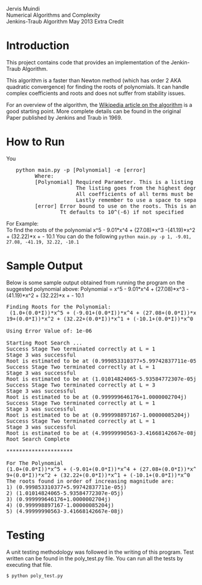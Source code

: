 Jervis Muindi   
Numerical Algorithms and Complexity    
Jenkins-Traub Algorithm
May 2013
Extra Credit

Introduction
============
This project contains code that provides an implementation of the Jenkin-Traub Algorithm. 

This algorithm is a faster than Newton method (which has order 2 AKA quadratic convergence) for finding the roots of polynomials. It can handle complex coefficients and roots and does not suffer from stability issues.

For an overview of the algorithm, the [Wikipedia article on the algorithm](https://en.wikipedia.org/wiki/Jenkins–Traub_algorithm) is a good starting point. More complete details can be found in the original Paper published by Jenkins and Traub in 1969.


How to Run
==========

You
<pre>
   python main.py -p [Polynomial] -e [error]
         Where:
         [Polynomial] Required Parameter. This is a listing of all coefficients of the polynomial.
                      The listing goes from the highest degree term and proceed to lower degree terms.
                      All coefficients of all terms must be explicitly listed.
                      Lastly remember to use a space to separate the number.
         [error] Error bound to use on the roots. This is an optional parameter.
                 Tt defaults to 10^(-6) if not specified
</pre>

For Example:    
To find the roots of the polynomial x^5 - 9.01*x^4 + (27.08)*x^3 -(41.19)*x^2 + (32.22)*x +  - 10.1
You can do the following
`python main.py -p 1, -9.01, 27.08, -41.19, 32.22, -10.1`


Sample Output
============
Below is some sample output obtained from running the program on the suggested polynomial above:
Polynomial = x^5 - 9.01*x^4 + (27.08)*x^3 -(41.19)*x^2 + (32.22)*x +  - 10.1

<pre>
Finding Roots for the Polynomial:
 (1.0+(0.0*I))*x^5 + (-9.01+(0.0*I))*x^4 + (27.08+(0.0*I))*x^3 + (-41.
19+(0.0*I))*x^2 + (32.22+(0.0*I))*x^1 + (-10.1+(0.0*I))*x^0

Using Error Value of: 1e-06

Starting Root Search ...
Success Stage Two terminated correctly at L = 1
Stage 3 was successful
Root is estimated to be at (0.999853310377+5.99742837711e-05j)
Success Stage Two terminated correctly at L = 1
Stage 3 was successful
Root is estimated to be at (1.01014824065-5.93584772307e-05j)
Success Stage Two terminated correctly at L = 3
Stage 3 was successful
Root is estimated to be at (0.999999646176+1.0000002704j)
Success Stage Two terminated correctly at L = 1
Stage 3 was successful
Root is estimated to be at (0.999998897167-1.00000085204j)
Success Stage Two terminated correctly at L = 1
Stage 3 was successful
Root is estimated to be at (4.99999990563-3.41668142667e-08j)
Root Search Complete

*********************

For The Polynomial
(1.0+(0.0*I))*x^5 + (-9.01+(0.0*I))*x^4 + (27.08+(0.0*I))*x^3 + (-41.1
9+(0.0*I))*x^2 + (32.22+(0.0*I))*x^1 + (-10.1+(0.0*I))*x^0
The roots found in order of increasing magnitude are:
1) (0.999853310377+5.99742837711e-05j)
2) (1.01014824065-5.93584772307e-05j)
3) (0.999999646176+1.0000002704j)
4) (0.999998897167-1.00000085204j)
5) (4.99999990563-3.41668142667e-08j)
</pre>

Testing
========
A unit testing methodology was followed in the writing of this program. Test written can be found in the poly_test.py
file. You can run all the tests by executing that file.

`$ python poly_test.py`
